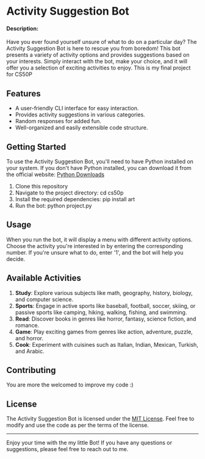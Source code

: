 # Activity Suggestion Bot

#### Description:

Have you ever found yourself unsure of what to do on a particular day? The Activity Suggestion Bot is here to rescue you from boredom! This bot presents a variety of activity options and provides suggestions based on your interests. Simply interact with the bot, make your choice, and it will offer you a selection of exciting activities to enjoy. This is my final project for CS50P

## Features

- A user-friendly CLI interface for easy interaction.
- Provides activity suggestions in various categories.
- Random responses for added fun.
- Well-organized and easily extensible code structure.

## Getting Started

To use the Activity Suggestion Bot, you'll need to have Python installed on your system. If you don't have Python installed, you can download it from the official website: [Python Downloads](https://www.python.org/downloads/)

1. Clone this repository
2. Navigate to the project directory: cd cs50p
3. Install the required dependencies: pip install art
4. Run the bot: python project.py

## Usage

When you run the bot, it will display a menu with different activity options. Choose the activity you're interested in by entering the corresponding number. If you're unsure what to do, enter '1', and the bot will help you decide.

## Available Activities

1. **Study**: Explore various subjects like math, geography, history, biology, and computer science.
2. **Sports**: Engage in active sports like baseball, football, soccer, skiing, or passive sports like camping, hiking, walking, fishing, and swimming.
3. **Read**: Discover books in genres like horror, fantasy, science fiction, and romance.
4. **Game**: Play exciting games from genres like action, adventure, puzzle, and horror.
5. **Cook**: Experiment with cuisines such as Italian, Indian, Mexican, Turkish, and Arabic.

## Contributing

You are more the welcomed to improve my code :)

## License

The Activity Suggestion Bot is licensed under the [MIT License](LICENSE). Feel free to modify and use the code as per the terms of the license.

---

Enjoy your time with the my little Bot! If you have any questions or suggestions, please feel free to reach out to me.
